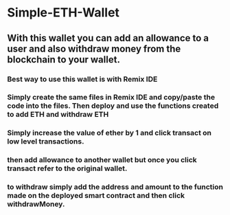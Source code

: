 # Simple-ETH-Wallet
## With this wallet you can add an allowance to a user and also withdraw money from the blockchain to your wallet. 
### Best way to use this wallet is with Remix IDE
### Simply create the same files in Remix IDE and copy/paste the code into the files. Then deploy and use the functions created to add ETH and withdraw ETH 
### Simply increase the value of ether by 1 and click transact on low level transactions. 
### then add allowance to another wallet but once you click transact refer to the original wallet.
### to withdraw simply add the address and amount to the function made on the deployed smart contract and then click withdrawMoney.